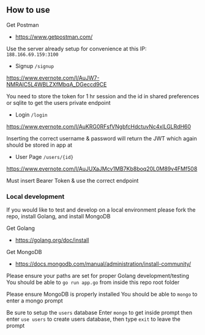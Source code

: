

## How to use

Get Postman
* https://www.getpostman.com/

Use the server already setup for convenience at this IP: `188.166.69.159:3100`


- Signup `/signup`

https://www.evernote.com/l/AuJW7-NMRAlC5L4WBLZXfMbqA_DGeccd9CE

You need to store the token for 1 hr session and the id in shared preferences or sqlite to get the users private endpoint

- Login `/login`

https://www.evernote.com/l/AuKRG0RFsfVNgbfcHdctuvNc4xlLGLRdH60

Inserting the correct username & password will return the JWT which again should be stored in app at 

- User Page `/users/{id}`

https://www.evernote.com/l/AuJUXaJMcv1MB7Kb8boq20L0M89v4FMf508

Must insert Bearer Token & use the correct endpoint 


### Local development

If you would like to test and develop on a local environment please fork the repo, install Golang, and install MongoDB

Get Golang
* https://golang.org/doc/install

Get MongoDB
* https://docs.mongodb.com/manual/administration/install-community/

Please ensure your paths are set for proper Golang development/testing
You should be able to `go run app.go` from inside this repo root folder

Please ensure MongoDB is properly installed
You should be able to `mongo` to enter a mongo prompt

Be sure to setup the `users` database
Enter `mongo` to get inside prompt then enter `use users` to create users database, then type `exit` to leave the prompt
